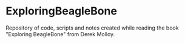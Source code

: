 # ExploringBeagleBone
Repository of code, scripts and notes created while reading the book "Exploring BeagleBone" from Derek Molloy.
